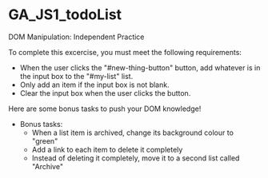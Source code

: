 # GA_JS1_todoList
DOM Manipulation: Independent Practice

To complete this excercise, you must meet the following requirements:

- When the user clicks the "#new-thing-button" button, add whatever is in the input box to the "#my-list" list.
- Only add an item if the input box is not blank.
- Clear the input box when the user clicks the button.

Here are some bonus tasks to push your DOM knowledge!
- Bonus tasks:
  - When a list item is archived, change its background colour to "green"
  - Add a link to each item to delete it completely
  - Instead of deleting it completely, move it to a second list called "Archive"